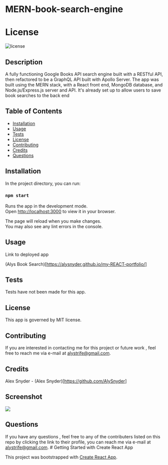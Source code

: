 # MERN-book-search-engine

# License
![license](https://img.shields.io/badge/license-MIT-orange.svg)

## Description

A fully functioning Google Books API search engine built with a RESTful API, then refactored to be a GraphQL API built with Apollo Server. The app was built using the MERN stack, with a React front end, MongoDB database, and Node.js/Express.js server and API. It's already set up to allow users to save book searches to the back end


## Table of Contents

* [Installation](#installation)
* [Usage](#usage)
* [Tests](#tests)
* [License](#license)
* [Contributing](#contributing)
* [Credits](#credits)
* [Questions](#questions)

## Installation

In the project directory, you can run:

### `npm start`

Runs the app in the development mode.\
Open [http://localhost:3000](http://localhost:3000) to view it in your browser.

The page will reload when you make changes.\
You may also see any lint errors in the console.

## Usage

Link to deployed app

(Alys Book Search)[https://alysnyder.github.io/my-REACT-portfolio/]


## Tests

Tests have not been made for this app. 

## License

This app is governed by MIT license.

## Contributing 

If you are interested in contacting me for this project or future work , feel free to reach me via e-mail at alystrife@gmail.com.


## Credits 

Alex Snyder - (Alex Snyder)[https://github.com/AlySnyder]


## Screenshot

![](public/Alys%20portfolio.png)


## Questions

If you have any questions , feel free to any of the contributers listed on this repo by clicking the link to their profile, you can reach me via e-mail at alystrife@gmail.com. # Getting Started with Create React App

This project was bootstrapped with [Create React App](https://github.com/facebook/create-react-app).

